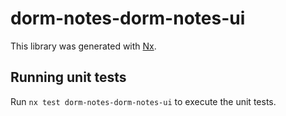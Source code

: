 # dorm-notes-dorm-notes-ui

This library was generated with [Nx](https://nx.dev).

## Running unit tests

Run `nx test dorm-notes-dorm-notes-ui` to execute the unit tests.
